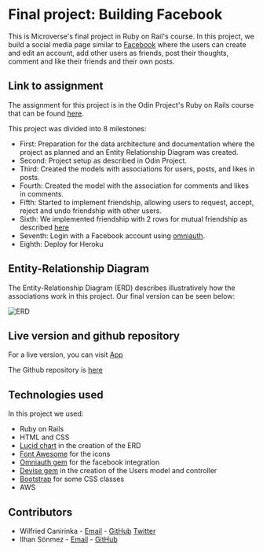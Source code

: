 # Final project: Building Facebook

This is Microverse's final project in Ruby on Rail's course. In this project, we build a social media page similar to [Facebook][facebook] where the users can create and edit an account, add other users as friends, post their thoughts, comment and like their friends and their own posts.

## Link to assignment

The assignment for this project is in the Odin Project's Ruby on Rails course that can be found [here][assignment].

This project was divided into 8 milestones:

* First: Preparation for the data architecture and documentation where the project as planned and an Entity Relationship Diagram was created.
* Second: Project setup as described in Odin Project.
* Third: Created the models with associations for users, posts, and likes in posts.
* Fourth: Created the model with the association for comments and likes in comments.
* Fifth: Started to implement friendship, allowing users to request, accept, reject and undo friendship with other users.
* Sixth: We implemented friendship with 2 rows for mutual friendship as described [here][friendship]
* Seventh: Login with a Facebook account using [omniauth][omniauth].
* Eighth: Deploy for Heroku

## Entity-Relationship Diagram

The Entity-Relationship Diagram (ERD) describes illustratively how the associations work in this project. Our final version can be seen below:

![ERD][ERD]
## Live version and github repository

For a live version, you can visit [App][app]

The Github repository is [here][Repo]

## Technologies used

In this project we used:
* Ruby on Rails
* HTML and CSS
* [Lucid chart][lucid-chart] in the creation of the ERD
* [Font Awesome][font-awesome] for the icons
* [Omniauth gem][omniauth] for the facebook integration
* [Devise gem][devise] in the creation of the Users model and controller
* [Bootstrap][bootstrap] for some CSS classes
* AWS

## Contributors

* Wilfried Canirinka - [Email][email Wilfried] - [GitHub][repo WCanirinka] [Twitter][WCanirinka] <br>
* Ilhan Sönmez - [Email][email ilhan] - [GitHub][repo ilhan]


<!-- Links -->
[facebook]: https://www.facebook.com/
[assignment]: https://www.theodinproject.com/courses/ruby-on-rails/lessons/final-project
[font-awesome]: https://fontawesome.com/
[omniauth]: https://github.com/omniauth/omniauth
[devise]: https://github.com/heartcombo/devise
[bootstrap]: https://getbootstrap.com/
[lucid-chart]: https://www.lucidchart.com/documents#/dashboard
[friendship]: https://explainextended.com/2009/03/07/selecting-friends/
[ERD]: https://rawcdn.githack.com/WCanirinka/facebook-clone/c4d0feccfa1c43fc03209046fe29c4b07c3f6c51/docs/image.png
[Repo]: https://github.com/WCanirinka/facebook-clone
[email ilhan]: ilhansnmz44@gmail.com
[email Wilfried]: canirinkawilfried@gmail.com
[repo ilhan]: https://github.com/300ms
[repo WCanirinka]: https://github.com/WCanirinka
[app]: https://facebook-clone-il-wi.herokuapp.com/
[WCanirinka]: https://twitter.com/WCanirinka